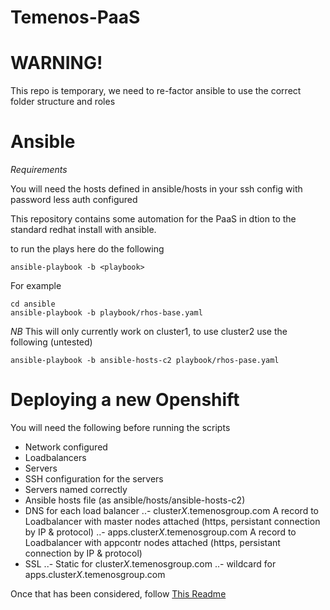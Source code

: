 # Temenos-PaaS
# WARNING!

This repo is temporary, we need to re-factor ansible to use the correct folder structure and roles

# Ansible

*Requirements*

You will need the hosts defined in ansible/hosts in your ssh config with password less auth configured

This repository contains some automation for the PaaS in dtion to the standard redhat install with ansible.

to run the plays here do the following

```
ansible-playbook -b <playbook>
```
 
For example
```
cd ansible
ansible-playbook -b playbook/rhos-base.yaml

```

*NB* This will only currently work on cluster1, to use cluster2 use the following (untested)

```
ansible-playbook -b ansible-hosts-c2 playbook/rhos-pase.yaml
```

# Deploying a new Openshift

You will need the following before running the scripts
- Network configured
- Loadbalancers
- Servers
- SSH configuration for the servers
- Servers named correctly
- Ansible hosts file (as ansible/hosts/ansible-hosts-c2)
- DNS for each load balancer
..- cluster*X*.temenosgroup.com A record to Loadbalancer with master nodes attached (https, persistant connection by IP & protocol)
..- apps.cluster*X*.temenosgroup.com A record to Loadbalancer with appcontr nodes attached (https, persistant connection by IP & protocol)
- SSL
..- Static for cluster*X*.temenosgroup.com
..- wildcard for apps.cluster*X*.temenosgroup.com

Once that has been considered, follow [This Readme](deploscripts/README.md)
